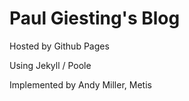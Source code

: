 # Paul Giesting's Blog

Hosted by Github Pages

Using Jekyll / Poole

Implemented by Andy Miller, Metis